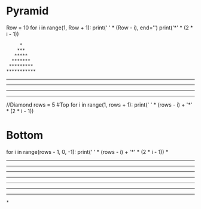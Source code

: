 # Pyramid
Row = 10
for i in range(1, Row + 1):
    print(' ' * (Row - i), end='')
    print('*' * (2 * i - 1))


         *
        ***
       *****
      *******
     *********
    ***********
   *************
  ***************
 *****************
*******************


//Diamond
rows = 5
#Top
for i in range(1, rows + 1):
    print(' ' * (rows - i) + '*' * (2 * i - 1))
# Bottom
for i in range(rows - 1, 0, -1):
    print(' ' * (rows - i) + '*' * (2 * i - 1))
    *
   ***
  *****
 *******
*********
 *******
  *****
   ***
    *
